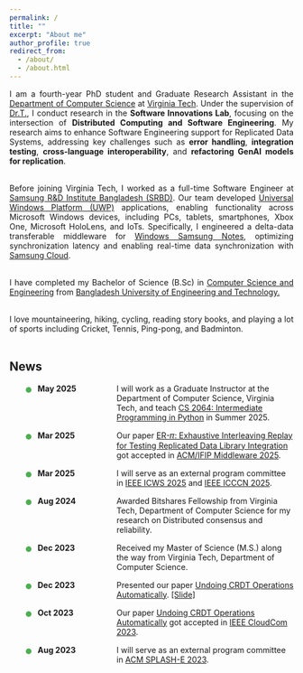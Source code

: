 ```yaml
---
permalink: /
title: ""
excerpt: "About me"
author_profile: true
redirect_from:
  - /about/
  - /about.html
---
```


<style>
.recent-news {
  position: relative;
  margin-left: 20px;
  padding-left: 20px;
}

.recent-news li {
  position: relative;
  margin-bottom: 15px;
  padding-left: 10px;
  display: grid;
  grid-template-columns: 130px 1fr;
  align-items: start;
  column-gap: 10px;
}

.recent-news li::before {
  content: '';
  position: absolute;
  left: -11px;
  top: 6px;
  width: 10px;
  height: 10px;
  background-color: #4CAF50;
  border-radius: 50%;
}

.recent-news li strong {
  font-weight: bold;
  display: inline-block;
  white-space: nowrap;
}

.recent-news li span {
  display: block;
}
</style>


<div style="text-align: justify">
I am a fourth-year PhD student and Graduate Research Assistant in the <a href = "https://cs.vt.edu/" target="_blank"> Department of Computer Science</a> at <a href = "https://vt.edu/" target="_blank"> Virginia Tech</a>. Under the supervision of <a href = "https://people.cs.vt.edu/~tilevich/" target = "_blank">Dr.T.</a>, I conduct research in the <b>Software Innovations Lab</b>, focusing on the intersection of <b>Distributed Computing and Software Engineering</b>. My research aims to enhance Software Engineering support for Replicated Data Systems, addressing key challenges such as <b>error handling</b>, <b>integration testing</b>, <b>cross-language interoperability</b>, and <b> refactoring GenAI models for replication</b>.<br><br>

Before joining Virginia Tech, I worked as a full-time Software Engineer at <a href = "https://research.samsung.com/srbd" target="_blank"> Samsung R&D Institute Bangladesh (SRBD)</a>. Our team developed <a href = "https://learn.microsoft.com/en-us/windows/uwp/get-started/universal-application-platform-guide" target="_blank">Universal Windows Platform (UWP)</a> applications, enabling functionality across Microsoft Windows devices, including PCs, tablets, smartphones, Xbox One, Microsoft HoloLens, and IoTs. Specifically, I engineered a delta-data transferable middleware for <a href = "https://www.samsung.com/us/support/owners/app/samsung-notes" target="_blank">Windows Samsung Notes</a>, optimizing synchronization latency and enabling real-time data synchronization with <a href = "https://www.samsung.com/us/support/owners/app/samsung-cloud" target="_blank">Samsung Cloud</a>.<br><br>

I have completed my Bachelor of Science (B.Sc) in <a href = "https://cse.buet.ac.bd/" target="_blank">Computer Science and Engineering</a> from <a href = "https://www.buet.ac.bd/web/" target="_blank">Bangladesh University of Engineering and Technology.</a> <br><br>

I love mountaineering, hiking, cycling, reading story books, and playing a lot of sports including Cricket, Tennis, Ping-pong, and Badminton.<br> <br>

</div>

## News

<ul class="recent-news">
  <li><strong>May 2025</strong> 
    <span>I will work as a Graduate Instructor at the Department of Computer Science, Virginia Tech, and teach <a href = "https://static.cs.vt.edu/Undergraduate/courses/CS2064.html#:~:text=CS%202064%20(Intermediate%20Programming%20in,first%20course%20in%20the%20series." target="_blank" rel="noopener noreferrer">CS 2064: Intermediate Programming in Python</a> in Summer 2025.</span>
  </li>
  <li><strong>Mar 2025</strong> 
    <span>Our paper <a href = "https://people.cs.vt.edu/provakar/Middleware_25__ER_%f0%9d%9c%8b_.pdf" target="_blank" rel="noopener noreferrer"> ER-𝜋: Exhaustive Interleaving Replay for Testing Replicated Data Library Integration</a> got accepted in <a href = "https://middleware-conf.github.io/2025/" target="_blank" rel="noopener noreferrer">ACM/IFIP Middleware 2025</a>.</span>
  </li>
    <li><strong>Mar 2025</strong> 
    <span>I will serve as an external program committee in <a href = "https://services.conferences.computer.org/2025/icws-2025/" target="_blank" rel="noopener noreferrer">IEEE ICWS 2025</a> and <a href = "http://www.icccn.org/" target="_blank" rel="noopener noreferrer">IEEE ICCCN 2025</a>.</span>
  </li>
  <li><strong>Aug 2024</strong>
    <span>Awarded Bitshares Fellowship from Virginia Tech, Department of Computer Science for my research on Distributed consensus and reliability.</span>
  </li>
  <li><strong>Dec 2023</strong>
    <span>Received my Master of Science (M.S.) along the way from Virginia Tech, Department of Computer Science.</span>
  </li>
  <li><strong>Dec 2023</strong>
    <span>Presented our paper <a href = "https://people.cs.vt.edu/provakar/CloudCom_23_Auto_Undo.pdf" target="_blank" rel="noopener noreferrer"> Undoing CRDT Operations Automatically</a>. <a href = "https://people.cs.vt.edu/provakar/Auto_Undo.pdf" target="_blank" rel="noopener noreferrer">[Slide]</a></span>
  </li>
  <li><strong>Oct 2023</strong>
    <span>Our paper <a href = "https://people.cs.vt.edu/provakar/CloudCom_23_Auto_Undo.pdf" target="_blank" rel="noopener noreferrer"> Undoing CRDT Operations Automatically</a> got accepted in <a href = "https://parsec2.unicampania.it/cloudcom2023/" target="_blank" rel="noopener noreferrer">IEEE CloudCom 2023</a>.</span>
  </li>
  <li><strong>Aug 2023</strong>
    <span>I will serve as an external program committee in <a href = "https://2023.splashcon.org/track/splash-2023-SPLASH-E?plenary=Hide%20plenary%20sessions" target="_blank" rel="noopener noreferrer">ACM SPLASH-E 2023</a>.</span>
  </li>
</ul>
